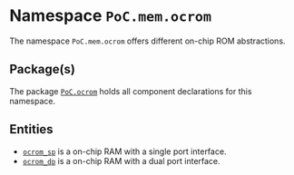 # Namespace `PoC.mem.ocrom`

The namespace `PoC.mem.ocrom` offers different on-chip ROM abstractions.


## Package(s)

The package [`PoC.ocrom`][ocrom.pkg] holds all component declarations for this namespace.


## Entities

 - [`ocrom_sp`][ocrom_sp] is a on-chip RAM with a single port interface.
 - [`ocrom_dp`][ocrom_dp] is a on-chip RAM with a dual port interface.


 [ocrom.pkg]:	ocrom.pkg.vhdl
 [ocrom_sp]:	ocrom_sp.vhdl
 [ocrom_dp]:	ocrom_dp.vhdl
